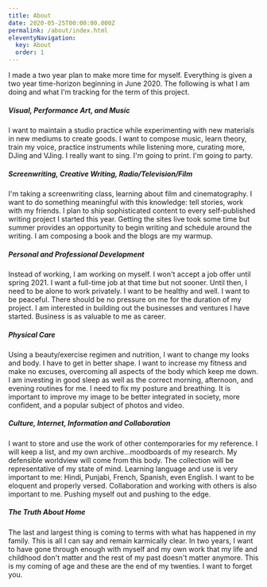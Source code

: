 ```yaml
---
title: About
date: 2020-05-25T00:00:00.000Z
permalink: /about/index.html
eleventyNavigation:
  key: About
  order: 1
---
```


I made a two year plan to make more time for myself. Everything is given a two year time-horizon beginning in June 2020. The following is what I am doing and what I'm tracking for the term of this project.

##### Visual, Performance Art, and Music

I want to maintain a studio practice while experimenting with new materials in new mediums to create goods. I want to compose music, learn theory, train my voice, practice instruments while listening more, curating more, DJing and VJing. I really want to sing. I'm going to print. I'm going to party.

##### Screenwriting, Creative Writing, Radio/Television/Film

I'm taking a screenwriting class, learning about film and cinematography. I want to do something meaningful with this knowledge: tell stories, work with my friends. I plan to ship sophisticated content to every self-published writing project I started this year. Getting the sites live took some time but summer provides an opportunity to begin writing and schedule around the writing. I am composing a book and the blogs are my warmup.

##### Personal and Professional Development

Instead of working, I am working on myself. I won't accept a job offer until spring 2021. I want a full-time job at that time but not sooner. Until then, I need to be alone to work privately. I want to be healthy and well. I want to be peaceful. There should be no pressure on me for the duration of my project. I am interested in building out the businesses and ventures I have started. Business is as valuable to me as career.

##### Physical Care

Using a beauty/exercise regimen and nutrition, I want to change my looks and body. I have to get in better shape. I want to increase my fitness and make no excuses, overcoming all aspects of the body which keep me down. I am investing in good sleep as well as the correct morning, afternoon, and evening routines for me. I need to fix my posture and breathing. It is important to improve my image to be better integrated in society, more confident, and a popular subject of photos and video.

##### Culture, Internet, Information and Collaboration

I want to store and use the work of other contemporaries for my reference. I will keep a list, and my own archive...moodboards of my research. My defensible worldview will come from this body. The collection will be representative of my state of mind. Learning language and use is very important to me: Hindi, Punjabi, French, Spanish, even English. I want to be eloquent and properly versed. Collaboration and working with others is also important to me. Pushing myself out and pushing to the edge.

##### The Truth About Home

The last and largest thing is coming to terms with what has happened in my family. This is all I can say and remain karmically clear. In two years, I want to have gone through enough with myself and my own work that my life and childhood don't matter and the rest of my past doesn't matter anymore. This is my coming of age and these are the end of my twenties. I want to forget you.
